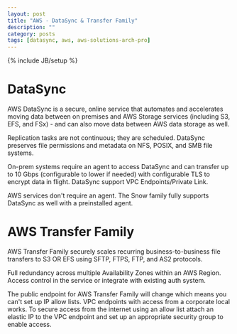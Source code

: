 ```yaml
---
layout: post
title: "AWS - DataSync & Transfer Family"
description: ""
category: posts
tags: [datasync, aws, aws-solutions-arch-pro]
---
```

{% include JB/setup %}

# DataSync

AWS DataSync is a secure, online service that automates and accelerates moving data between on premises and AWS Storage services (including S3, EFS, and FSx) - and can also move data between AWS data storage as well.

Replication tasks are not continuous; they are scheduled. DataSync preserves file permissions and metadata on NFS, POSIX, and SMB file systems.

On-prem systems require an agent to access DataSync and can transfer up to 10 Gbps (configurable to lower if needed) with configurable TLS to encrypt data in flight. DataSync support VPC Endpoints/Private Link.

AWS services don't require an agent. The Snow family fully supports DataSync as well with a preinstalled agent.

# AWS Transfer Family
AWS Transfer Family securely scales recurring business-to-business file transfers to S3 OR EFS using SFTP, FTPS, FTP, and AS2 protocols. 

Full redundancy across multiple Availability Zones within an AWS Region. Access control in the service or integrate with existing auth system.

The public endpoint for AWS Transfer Family will change which means you can't set up IP allow lists. VPC endpoints with access from a corporate local works. To secure access from the internet using an allow list attach an elastic IP to the VPC endpoint and set up an appropriate security group to enable access.